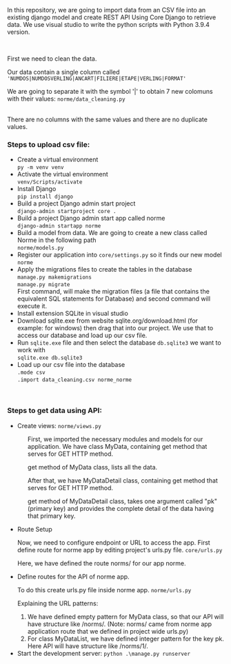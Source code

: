 <p> In this repository, we are going to import data from an CSV file into an existing django model and create REST API Using Core Django to retrieve data. We use visual studio to write the python scripts with Python 3.9.4 version.</p>
<br>
<p>First we need to clean the data.</p>
<p>Our data contain a single column called <code>'NUMDOS|NUMDOSVERLING|ANCART|FILIERE|ETAPE|VERLING|FORMAT'</code></p>
<p>We are going to separate it with the symbol '|' to obtain 7 new colomuns with their values: <code>norme/data_cleaning.py</code></p>
<br>There are no columns with the same values and there are no duplicate values.
<br>
<h3>Steps to upload csv file:</h3>
<ul>
  <li>Create a virtual environment<br><code>py -m venv venv</code></li>
  <li>Activate the virtual environment<br><code>venv/Scripts/activate</code></li>
  <li>Install Django<br><code>pip install django</code></li>
  <li>Build a project Django admin start project<br><code>django-admin startproject core .</code></li>
  <li>Build a project Django admin start app called norme<br><code>django-admin startapp norme</code></li>
  <li>Build a model from data. We are going to create a new class called Norme in the following path<br><code>norme/models.py</code></li>
  <li>Register our application into <code>core/settings.py</code> so it finds our new model <code>norme</code></li>
  <li>Apply the migrations files to create the tables in the database<br><code>manage.py makemigrations</code> <br><code>manage.py migrate</code><br>First command, will make the migration files (a file that contains the equivalent SQL statements for Database) and second command will execute it.</li>
  <li>Install extension SQLite in visual studio</li>
  <li>Download sqlite.exe from website sqlite.org/download.html (for example: for windows) then drag that into our project. We use that to access our database and load up our csv file.</li>
  <li>Run <code>sqlite.exe</code> file and then select the database <code>db.sqlite3</code> we want to work with<br><code>sqlite.exe db.sqlite3</code></li>
  <li>Load up our csv file into the database<br><code>.mode csv</code><br><code>.import data_cleaning.csv norme_norme</code></li>
</ul>
<br>
<h3>Steps to get data using API:</h3>
<ul>
  <li>Create views: <code>norme/views.py</code></li>
    <ol>
      <p>First, we imported the necessary modules and models for our application. We have class MyData, containing get method that serves for GET HTTP method.</p>
      <p>get method of MyData class, lists all the data.</p>
      <p>After that, we have MyDataDetail class, containing get method that serves for GET HTTP method.</p>
      <p>get method of MyDataDetail class, takes one argument called "pk" (primary key) and provides the complete detail of the data having that primary key.</p>
    </ol>
  <li>Route Setup</li>
  <p>Now, we need to configure endpoint or URL to access the app. First define route for norme app by editing project's urls.py file. <code>core/urls.py</code></p>
  <p>Here, we have defined the route norms/ for our app norme. </p>
  <li>Define routes for the API of norme app.</li>
  <p>To do this create urls.py file inside norme app. <code>norme/urls.py</code></p>
  <p>Explaining the URL patterns:</p>
  <ol>
    <li>We have defined empty pattern for MyData class, so that our API will have structure like <server_name:port>/norms/. (Note: norms/ came from norme app application route that we defined in project wide urls.py)</li>
    <li>For class MyDataList, we have defined integer pattern for the key pk. Here API will have structure like <server_name:port>/norms/1/.</li>
  </ol>
  <li>Start the development server:  <code>python .\manage.py runserver</code></li>
</ul>
